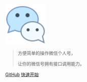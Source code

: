 
<a href="/">
    <img src="_media/logo.svg" width="128"/>
</a>

> 方便简单的操作微信个人号，
>
> 让你的微信号拥有接口调用能力。

[GitHub](https://github.com/biezhi/wechat-api ":target=_blank")
[快速开始](#快速开始)

